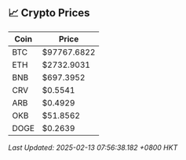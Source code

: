## 📈 Crypto Prices

| Coin | Price |
| ---- | ----- |
| BTC | $97767.6822 |
| ETH | $2732.9031 |
| BNB | $697.3952 |
| CRV | $0.5541 |
| ARB | $0.4929 |
| OKB | $51.8562 |
| DOGE | $0.2639 |

_Last Updated: 2025-02-13 07:56:38.182 +0800 HKT_